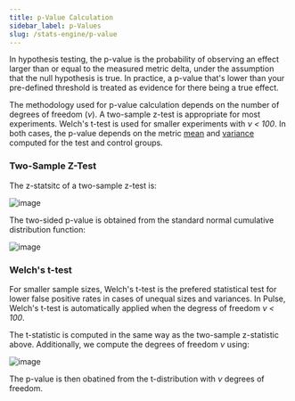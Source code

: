 ```yaml
---
title: p-Value Calculation
sidebar_label: p-Values
slug: /stats-engine/p-value
---
```


In hypothesis testing, the p-value is the probability of observing an effect larger than or equal to the measured metric delta, under the assumption that the null hypothesis is true.  In practice, a p-value that's lower than your pre-defined threshold is treated as evidence for there being a true effect.

The methodology used for p-value calculation depends on the number of degrees of freedom (*&nu;*).  A two-sample z-test is appropriate for most experiments.  Welch's t-test is used for smaller experiments with *&nu; < 100*.  In both cases, the p-value depends on the metric [mean](https://docs.statsig.com/stats-engine/metric-deltas) and [variance](https://docs.statsig.com/stats-engine/variance) computed for the test and control groups.

### Two-Sample Z-Test

The z-statsitc of a two-sample z-test is:

![image](https://user-images.githubusercontent.com/90343952/168131340-d318d6e3-adce-4ede-bb91-adc2390f7107.png)


The two-sided p-value is obtained from the standard normal cumulative distribution function:

![image](https://user-images.githubusercontent.com/90343952/168123953-44b9dc83-b8cc-4edb-804a-a9b9c25b80b6.png)

### Welch's t-test

For smaller sample sizes, Welch's t-test is the prefered statistical test for lower false positive rates in cases of unequal sizes and variances.  In Pulse, Welch's t-test is automatically applied when the degress of freedom *&nu; < 100*.  

The t-statistic is computed in the same way as the two-sample z-statistic above.  Additionally, we compute the degrees of freedom *&nu;* using:

![image](https://user-images.githubusercontent.com/90343952/168124467-58a81687-95e4-4fac-905d-3782509b8c8d.png)

The p-value is then obatined from the t-distribution with *&nu;* degrees of freedom.




